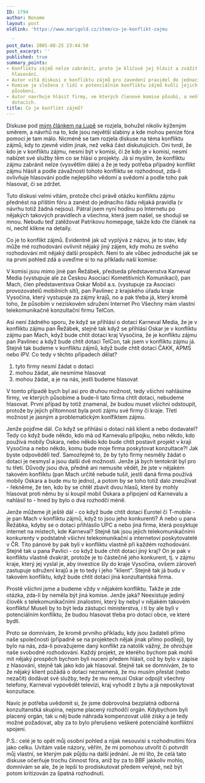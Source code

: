 ```yaml
---
ID: 1794
author: Noname
layout: post
oldlink: 'https://www.marigold.cz/item/co-je-konflikt-zajmu

  '
post_date: 2005-08-25 23:44:50
post_excerpt: ''
published: true
summary_points:
- Konfliktu zájmů nelze zabránit, proto je klíčové jej hlásit a zvážit jeho vliv na
  hlasování.
- Autor vítá diskusi o konfliktu zájmů pro zavedení pravidel do jednacího řádu fóra.
- Komise je složena z lidí v potenciálním konfliktu zájmů kvůli jejich profesnímu
  působení.
- Autor navrhuje hlásit firmy, ve kterých členové komise působí, a nehlasovat o jejich
  dotacích.
title: Co je konflikt zájmů?
---
```


<p>Diskuse pod <a href='http://www.lupa.cz/clanek.php3?show=4347'> mým článkem na Lupě</a> se rozjela, bohužel nikoliv kýženým směrem, a návrhů na to, kde jsou největší slabiny a kde mohou peníze fóra pomoci je tam málo. Nicméně se tam rozjela diskuse na téma konfliktu zájmů, kdy to zjevně vidím jinak, než velká část diskutujících. Oni tvrdí, že kdo je v konfliktu zájmu, nesmí být v komisi, či že kdo je v komisi, nesmí nabízet své služby těm co se hlásí o projekty. Já si myslím, že konfliktu zájmu zabránit nelze (vysvětlím dále) a že je tedy potřeba případný konflikt zájmu hlásit a podle závažnosti tohoto konfliktu se rozhodnout, zda-li ovlivňuje hlasování podle nejlepšího vědomí a svědomí a podle toho pak hlasovat, či se zdržet.</p>
<p> Tuto diskusi velmi vítám, protože chci právě otázku konfliktu zájmu přednést na příštím fóru a zanést do jednacího řádu nějaká pravidla (v návrhu totiž žádná nejsou). Pátral jsem nyní hodinu po Internetu po nějakých takových pravidlech a všechna, která jsem našel, se shodují se mnou. Nebudu teď zatěžovat Patrikovu homepage, takže kdo čte článek na ní, nechť klikne na detaily.
</p>

<!--more--><p>Co je to konflikt zájmů. Evidentně jak už vyplývá z názvu, je to stav, kdy může mé rozhodování ovlivnit nějaký jiný zájem, kdy mohu ze svého rozhodování mít nějaký další prospěch. Není to ale vůbec jednoduché jak se na první pohled zdá a uveďme si to na příkladu naší komise:</p>

<p>V komisi jsou mimo jiné pan Řežábek, předseda představenstva Karneval Media (vystupuje ale za Českou Asociaci Kometitivních Komunikací), pan Mach, člen představentsva Oskar Mobil a.s. (vystupuje za Asociaci provozovatelů mobilních sítí), pan Pavlinec z krajského úřadu kraje Vysočina, který vystupuje za zájmy krajů, no a pak třeba já, který kromě toho, že působím v neziskovém sdružení Internet Pro Všechny mám vlastní telekomunikačně konzultační firmu TelCon.</p>

<p>Asi není žádného sporu, že když se přihlásí o dotaci Karneval Media, že je v konfliktu zájmu pan Řežábek, stejně tak když se přihlásí Oskar je v konfliktu zájmu pan Mach, když bude chtít dotaci kraj Vysočina, že je konfliktu zájmu pan Pavlinec a když bude chtít dotaci TelCon, tak jsem v konfliktu zájmu já. Stejně tak budeme v konfliktu zájmů, když bude chtít dotaci ČAKK, APMS nebo IPV. Co tedy v těchto případech dělat?</p>

<ol>
<li>tyto firmy nesmí žádat o dotaci</li>
<li>mohou žádat, ale nesmíme hlasovat</li>
<li>mohou žádat, a je na nás, jestli budeme hlasovat</li>
</ol>
<p>V tomto případě bych byl asi pro druhou možnost, tedy všichni nahlásíme firmy, ve kterých působíme a bude-li tato firma chtít dotaci, nebudeme hlasovat. První případ by totiž znamenal, že budou muset všichni odstoupit, protože by jejich přítomnost byla proti zájmu své firmy či kraje. Třetí možnost je jasným a problematickým konlfiktem zájmu.</p>

<p>Jenže pojďme dál. Co když se přihlásí o dotaci náš klient a nebo dodavatel? Tedy co když bude někdo, kdo má od Karnevalu přípojku, nebo někdo, kdo používá mobily Oskara, nebo někdo kdo bude chtít postavit projekt v kraji Vysočina a nebo někdo, komu bude moje firma poskytovat konzultace?! Jak byste odpověděli teď. Samozřejmě to, že by tyto firmy nesměly žádat o dotaci je nesmysl a jsou další dvě možnosti. Jenže já bych tentokrát byl pro tu třetí. Důvody jsou dva, předně ani nemusíte vědět, že jste v nějakém takovém konfliktu (pan Mach určitě nebude tušit, jestli daná firma používá mobily Oskara a bude mu to jedno), a potom by se toho totiž dalo zneužívat - řekněme, že ten, kdo by se chtěl zbavit dvou hlasů, které by mohly hlasovat proti němu by si koupil mobil Oskara a připojení od Karnevalu a nahlásil to - hned by bylo o dva rozhodčí méně.</p>

<p>Jenže můžeme jít ještě dál - co když bude chtít dotaci Eurotel či T-mobile - je pan Mach v konfliktu zájmů, když to jsou jeho konkurenti? A nebo u pana Řežábka, kdyby se o dotaci přihlásilo UPC a nebo jiná firma, která posyktuje internet na místech, kde Karneval? Stejně tak jsou jejich telekomunikačními konkurenty v podstatně všichni telekomunikační a internetoví poskytovatelé v ČR. Tito pánové by pak byli v konfliktu vlastně při každém rozhodování. Stejně tak u pana Pavlici - co když bude chtít dotaci jiný kraj? On je pak v konfliktu vlastně dvakrát, protože je to částečně jeho konkurent, tj. v zájmu kraje, který jej vyslal je, aby investice šly do kraje Vysočina, ovšem zároveň zastupuje sdružení krajů a je to tedy i jeho "klient". Stejně tak já budu v takovém konfliktu, když bude chtít dotaci jiná konzultantská firma.</p>

<p>Prostě všichni jsme a budeme vždy v nějakém konfliktu. Takže je zde otázka, zda-li by neměla být jiná komise. Jenže jaká? Neexistuje jediný člověk s telekomunikačními znalostmi, který by nebyl v nějakém takovém konfliktu! Museli by to být leda zástupci ministerstva, i ti by ale byli v potenciálním konfliktu, že budou hlasovat třeba pro dotaci obce, ve které bydlí.</p>

<p>Proto se domnívám, že kromě prvního příkladu, kdy jsou žadateli přímo naše společnosti (případně se na projektech nějak jinak přímo podílejí), by bylo na nás, zda-li považujeme daný konflikt za natolik vážný, že ohrožuje naše svobodné rozhodování. Každý projekt, ze kterého bychom pak mohli mít nějaký prospěch bychom byli nuceni předem hlásit, což by bylo v zápise z hlasování, stejně tak jako kdo jak hlasoval. Stejně tak se domnívám, že to že nějaký klient požádá o dotaci neznamená, že mu musím přestat (nebo nezačít) dodávat své služby, tedy že mu nemusí Oskar odpojit všechny telefony, Karneval vypovědět televizi, kraj vyhodit z bytu a já neposkytovat konzultace.</p>

<p>Navíc je potřeba uvědomit si, že jsme dobrovolná bezplatná odborná konzultanstká skupina, nejsme placený rozhodčí orgán. Kdybychom byli placený orgán, tak u něj bude náhrada kompenzovat ušlé zisky a je tedy možné požadovat, aby za to bylo přerušeno veškeré potenciálně konfliktní spojení.</p>

<p>P.S.: celé je to opět můj osobní pohled a nijak nesouvisí s rozhodnutími fóra jako celku. Uvítám vaše názory, věřím, že mi pomohou utvořit či potvrdit můj vlastní, se kterým pak půjdu na další jednání. Je mi líto, že celá tato diskuse očerňuje trochu činnost fóra, aniž by za to BBF jakkoliv mohlo, domnívám se ale, že je lepší to prodiskutovat předem veřejně, než být potom kritizován za špatná rozhodnutí.</p>